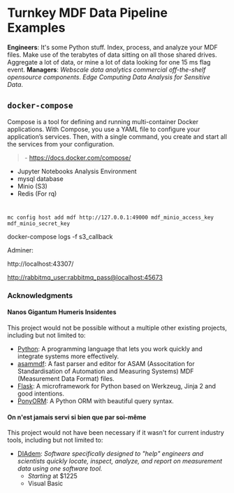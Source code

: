 # Turnkey MDF Data Pipeline Examples

**Engineers**: It's some Python stuff. Index, process, and analyze your MDF files. Make use of the terabytes of data sitting on all those shared drives. Aggregate a lot of data, or mine a lot of data looking for one 15 ms flag event.
**Managers**: *Webscale data analytics commercial off-the-shelf opensource components*. *Edge Computing Data Analysis for Sensitive Data*.

## ```docker-compose```

Compose is a tool for defining and running multi-container Docker applications. With Compose, you use a YAML file to configure your application’s services. Then, with a single command, you create and start all the services from your configuration.
> \- https://docs.docker.com/compose/

- Jupyter Notebooks Analysis Environment
- mysql database
- Minio (S3)
- Redis (For rq)

#

    mc config host add mdf http://127.0.0.1:49000 mdf_minio_access_key mdf_minio_secret_key


   docker-compose logs -f s3_callback


Adminer:

   http://localhost:43307/

[http://rabbitmq_user:rabbitmq_pass@localhost:45673](http://rabbitmq_user:rabbitmq_pass@localhost:45673)


### Acknowledgments

#### Nanos Gigantum Humeris Insidentes

This project would not be possible without a multiple other existing projects, including but not limited to:

- [Python](https://www.python.org/): A programming language that lets you work quickly and integrate systems more effectively.
- [asammdf](https://github.com/danielhrisca/asammdf):  A fast parser and editor for ASAM (Associtation for Standardisation of Automation and Measuring Systems) MDF (Measurement Data Format) files.
- [Flask](http://flask.pocoo.org/): A microframework for Python based on Werkzeug, Jinja 2 and good intentions.
- [PonyORM](https://ponyorm.com/): A Python ORM with beautiful query syntax.

#### On n'est jamais servi si bien que par soi-même

This project would not have been necessary if it wasn't for current industry tools, including but not limited to:

- [DIAdem](http://www.ni.com/diadem): *Software specifically designed to "help" engineers and scientists quickly locate, inspect, analyze, and report on measurement data using one software tool.*
    - *Starting* at $1225
    - Visual Basic
